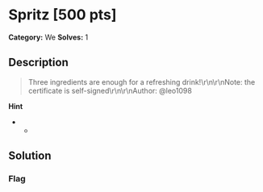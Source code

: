 # Spritz [500 pts]

**Category:** We
**Solves:** 1

## Description
>Three ingredients are enough for a refreshing drink!\r\n\r\nNote: the certificate is self-signed\r\n\r\nAuthor: @leo1098

**Hint**
* -

## Solution

### Flag

